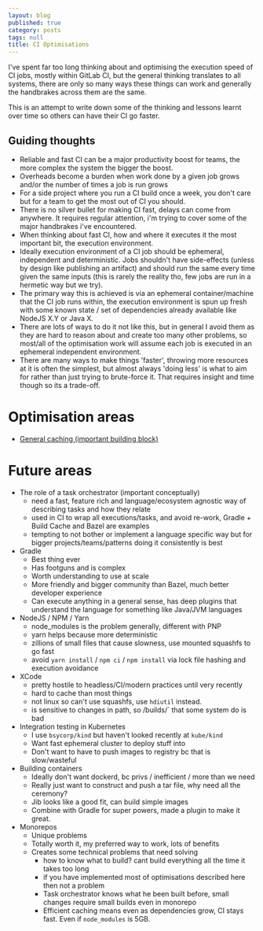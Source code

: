 ```yaml
---
layout: blog
published: true
category: posts
tags: null
title: CI Optimisations
---
```


I've spent far too long thinking about and optimising the execution speed of CI jobs, mostly within GitLab CI, but the general thinking translates to all systems, there are only so many ways these things can work and generally the handbrakes across them are the same. 

This is an attempt to write down some of the thinking and lessons learnt over time so others can have their CI go faster.

## Guiding thoughts
- Reliable and fast CI can be a major productivity boost for teams, the more complex the system the bigger the boost.
- Overheads become a burden when work done by a given job grows and/or the number of times a job is run grows
- For a side project where you run a CI build once a week, you don't care but for a team to get the most out of CI you should.
- There is no silver bullet for making CI fast, delays can come from anywhere. It requires regular attention, i'm trying to cover some of the major handbrakes i've encountered.
- When thinking about fast CI, how and where it executes it the most important bit, the execution environment.
- Ideally execution environment of a CI job should be ephemeral, independent and deterministic. Jobs shouldn't have side-effects (unless by design like publishing an artifact) and should run the same every time given the same inputs (this is rarely the reality tho, few jobs are run in a hermetic way but we try).
- The primary way this is achieved is via an ephemeral container/machine that the CI job runs within, the execution environment is spun up fresh with some known state / set of dependencies already available like NodeJS X.Y or Java X.
- There are lots of ways to do it not like this, but in general I avoid them as they are hard to reason about and create too many other problems, so most/all of the optimisation work will assume each job is executed in an ephemeral independent environment.
- There are many ways to make things 'faster', throwing more resources at it is often the simplest, but almost always 'doing less' is what to aim for rather than just trying to brute-force it. That requires insight and time though so its a trade-off.

# Optimisation areas
- [General caching (important building block)](../../../../2022/03/09/caching/)

# Future areas
- The role of a task orchestrator (important conceptually)
	- need a fast, feature rich and language/ecosystem agnostic way of describing tasks and how they relate 
	- used in CI to wrap all executions/tasks, and avoid re-work, Gradle + Build Cache and Bazel are examples
	- tempting to not bother or implement a language specific way but for bigger projects/teams/patterns doing it consistently is best
- Gradle
	- Best thing ever
	- Has footguns and is complex
	- Worth understanding to use at scale
	- More friendly and bigger community than Bazel, much better developer experience
	- Can execute anything in a general sense, has deep plugins that understand the language for something like Java/JVM languages
- NodeJS / NPM / Yarn
	- node_modules is the problem generally, different with PNP
	- yarn helps because more deterministic
	- zillions of small files that cause slowness, use mounted squashfs to go fast
	- avoid `yarn install` / `npm ci` / `npm install` via lock file hashing and execution avoidance
- XCode
	- pretty hostile to headless/CI/modern practices until very recently
	- hard to cache than most things
	- not linux so can't use squashfs, use `hdiutil` instead.
	- is sensitive to changes in path, so /builds/<generate build id>` that some system do is bad
- Integration testing in Kubernetes
	- I use `bsycorp/kind` but haven't looked recently at `kube/kind`
	- Want fast ephemeral cluster to deploy stuff into
	- Don't want to have to push images to registry bc that is slow/wasteful
- Building containers
	- Ideally don't want dockerd, bc privs / inefficient / more than we need
	- Really just want to construct and push a tar file, why need all the ceremony?
	- Jib looks like a good fit, can build simple images
	- Combine with Gradle for super powers, made a plugin to make it great.
- Monorepos
	- Unique problems
	- Totally worth it, my preferred way to work, lots of benefits
	- Creates some technical problems that need solving
		- how to know what to build? cant build everything all the time it takes too long
		- if you have implemented most of optimisations described here then not a problem
		- Task orchestrator knows what he been built before, small changes require small builds even in monorepo
		- Efficient caching means even as dependencies grow, CI stays fast. Even if `node_modules` is 5GB.

